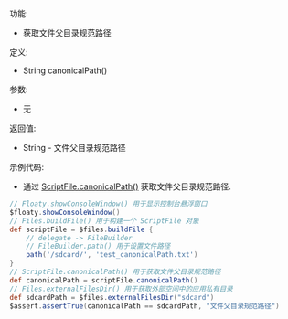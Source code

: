 功能:

+ 获取文件父目录规范路径

定义:

+ String canonicalPath()

参数:

+ 无

返回值:

+ String - 文件父目录规范路径

示例代码:

+ 通过 [ScriptFile.canonicalPath()](/API/File/ScriptFile/README.md?id=canonicalPath) 获取文件父目录规范路径.

```groovy
// Floaty.showConsoleWindow() 用于显示控制台悬浮窗口
$floaty.showConsoleWindow()
// Files.buildFile() 用于构建一个 ScriptFile 对象
def scriptFile = $files.buildFile {
    // delegate -> FileBuilder
    // FileBuilder.path() 用于设置文件路径
    path('/sdcard/', 'test_canonicalPath.txt')
}
// ScriptFile.canonicalPath() 用于获取文件父目录规范路径
def canonicalPath = scriptFile.canonicalPath()
// Files.externalFilesDir() 用于获取外部空间中的应用私有目录
def sdcardPath = $files.externalFilesDir("sdcard")
$assert.assertTrue(canonicalPath == sdcardPath, "文件父目录规范路径")
```